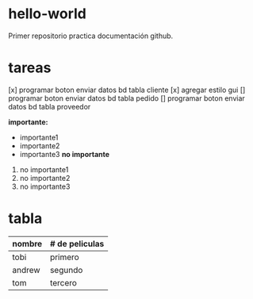 # hello-world
Primer repositorio practica documentación github.

# tareas
[x] programar boton enviar datos bd tabla cliente
[x] agregar estilo gui
[] programar boton enviar datos bd tabla pedido
[] programar boton enviar datos bd tabla proveedor

**importante:**
- importante1
- importante2
- importante3
**no importante**
1. no importante1
2. no importante2
3. no importante3

# tabla

| nombre           | # de peliculas |
| -----------      | ----------- |
| tobi   | primero |  3
| andrew | segundo |  2
| tom    | tercero |  3 (aprox)






